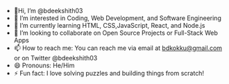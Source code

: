 - 👋Hi, I’m @bdeekshith03  
- 👀 I’m interested in Coding, Web Development, and Software Engineering  
- 🌱 I’m currently learning HTML, CSS,JavaScript, React, and Node.js  
- 💞️ I’m looking to collaborate on Open Source Projects or Full-Stack Web Apps  
- 📫 How to reach me: You can reach me via email at bdkokku@gmail.com or on Twitter @bdeekshith03  
- 😄 Pronouns: He/Him  
- ⚡ Fun fact: I love solving puzzles and building things from scratch!  


<!---
bdeekshith03/bdeekshith03 is a ✨ special ✨ repository because its `README.md` (this file) appears on your GitHub profile.
You can click the Preview link to take a look at your changes.
--->
